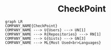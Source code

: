 <h1 align="center">CheckPoint</h1>

```mermaid
graph LR
COMPANY_NAME{CheckPoint}
COMPANY_NAME ---> U{Users} ---> UN[1]
COMPANY_NAME ---> R{Repositories} ---> RN[1]
COMPANY_NAME ---> G{Gists} ---> GN[3]
COMPANY_NAME ---> ML{Most Used<br>Languages}
```
